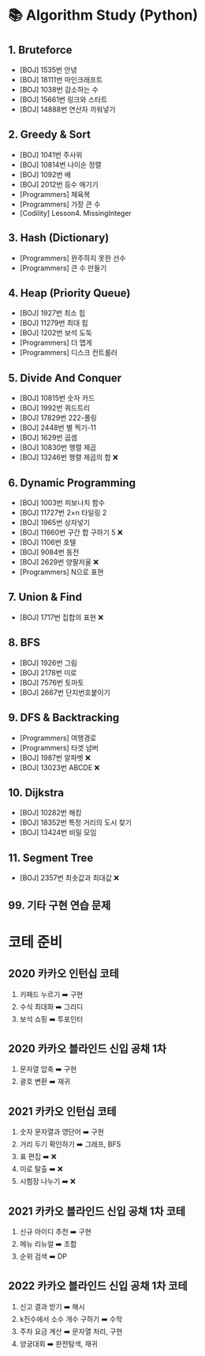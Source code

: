 # 📚 Algorithm Study (Python)

## 1. Bruteforce

- [BOJ] 1535번 안녕
- [BOJ] 18111번 마인크래프트
- [BOJ] 1038번 감소하는 수
- [BOJ] 15661번 링크와 스타트
- [BOJ] 14888번 연산자 끼워넣기


## 2. Greedy & Sort

- [BOJ] 1041번 주사위
- [BOJ] 10814번 나이순 정렬
- [BOJ] 1092번 배 
- [BOJ] 2012번 등수 매기기
- [Programmers] 체육복
- [Programmers] 가장 큰 수 
- [Codility] Lesson4. MissingInteger


## 3. Hash (Dictionary)

- [Programmers] 완주하지 못한 선수 
- [Programmers] 큰 수 만들기 


## 4. Heap (Priority Queue)

- [BOJ] 1927번 최소 힙
- [BOJ] 11279번 최대 힙
- [BOJ] 1202번 보석 도둑
- [Programmers] 더 맵게 
- [Programmers] 디스크 컨트롤러 


## 5. Divide And Conquer

- [BOJ] 10815번 숫자 카드
- [BOJ] 1992번 쿼드트리
- [BOJ] 17829번 222-풀링
- [BOJ] 2448번 별 찍기-11
- [BOJ] 1629번 곱셈
- [BOJ] 10830번 행렬 제곱
- [BOJ] 13246번 행렬 제곱의 합 ❌


## 6. Dynamic Programming

- [BOJ] 1003번 피보나치 함수
- [BOJ] 11727번 2×n 타일링 2
- [BOJ] 1965번 상자넣기
- [BOJ] 11660번 구간 합 구하기 5 ❌
- [BOJ] 1106번 호텔
- [BOJ] 9084번 동전
- [BOJ] 2629번 양팔저울 ❌
- [Programmers] N으로 표현 


## 7. Union & Find

- [BOJ] 1717번 집합의 표현 ❌


## 8. BFS

- [BOJ] 1926번 그림
- [BOJ] 2178번 미로
- [BOJ] 7576번 토마토
- [BOJ] 2667번 단지번호붙이기 


## 9. DFS & Backtracking

- [Programmers] 여행경로 
- [Programmers] 타겟 넘버 
- [BOJ] 1987번 알파벳 ❌
- [BOJ] 13023번 ABCDE ❌


## 10. Dijkstra

- [BOJ] 10282번 해킹
- [BOJ] 18352번 특정 거리의 도시 찾기
- [BOJ] 13424번 비밀 모임


## 11. Segment Tree

- [BOJ] 2357번 최솟값과 최대값 ❌


## 99. 기타 구현 연습 문제


# 코테 준비

## 2020 카카오 인턴십 코테

1. 키패드 누르기 ➡️ 구현 
2. 수식 최대화  ➡️ 그리디 
3. 보석 쇼핑 ➡️ 투포인터 


## 2020 카카오 블라인드 신입 공채 1차

1. 문자열 압축 ➡️ 구현 
2. 괄호 변환 ➡️ 재귀 


## 2021 카카오 인턴십 코테

1. 숫자 문자열과 영단어 ➡️ 구현 
2. 거리 두기 확인하기 ➡️ 그래프, BFS
3. 표 편집 ➡️  ❌ 
4. 미로 탈출 ➡️ ❌
5. 시험장 나누기 ➡️  ❌


## 2021 카카오 블라인드 신입 공채 1차 코테
1. 신규 아이디 추천 ➡️ 구현
2. 메뉴 리뉴얼 ➡️ 조합
3. 순위 검색 ➡️ DP 


## 2022 카카오 블라인드 신입 공채 1차 코테

1. 신고 결과 받기 ➡️ 해시 
2. k진수에서 소수 개수 구하기 ➡️ 수학 
3. 주차 요금 계산 ➡️ 문자열 처리, 구현 
4. 양궁대회 ➡️ 완전탐색, 재귀 